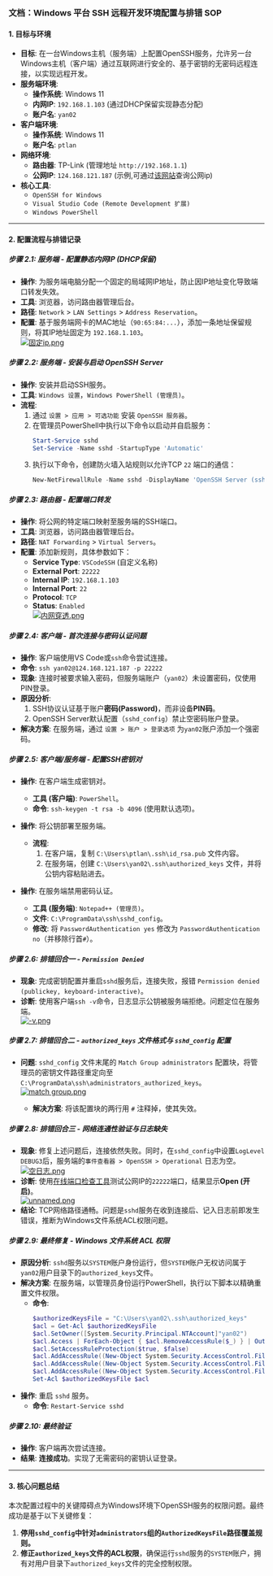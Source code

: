 ### **文档：Windows 平台 SSH 远程开发环境配置与排错 SOP**

#### **1. 目标与环境**

  * **目标**: 在一台Windows主机（服务端）上配置OpenSSH服务，允许另一台Windows主机（客户端）通过互联网进行安全的、基于密钥的无密码远程连接，以实现远程开发。
  * **服务端环境**:
      * **操作系统**: Windows 11
      * **内网IP**: `192.168.1.103` (通过DHCP保留实现静态分配)
      * **账户名**: `yan02`
  * **客户端环境**:
      * **操作系统**: Windows 11
      * **账户名**: `ptlan`
  * **网络环境**:
      * **路由器**: TP-Link (管理地址 `http://192.168.1.1`)
      * **公网IP**: `124.168.121.187` (示例,可通过[该网站](https://whatismyipaddress.com/)查询公网ip)
  * **核心工具**:
      * `OpenSSH for Windows`
      * `Visual Studio Code (Remote Development 扩展)`
      * `Windows PowerShell`

-----

#### **2. 配置流程与排错记录**

##### **步骤 2.1: 服务端 - 配置静态内网IP (DHCP保留)**

  * **操作**: 为服务端电脑分配一个固定的局域网IP地址，防止因IP地址变化导致端口转发失效。
  * **工具**: 浏览器，访问路由器管理后台。
  * **路径**: `Network` \> `LAN Settings` \> `Address Reservation`。
  * **配置**: 基于服务端网卡的MAC地址（`90:65:84:...`），添加一条地址保留规则，将其IP地址固定为 `192.168.1.103`。  
[![固定ip.png](https://youke1.picui.cn/s1/2025/08/09/689625cb4af8b.png)](https://youke1.picui.cn/s1/2025/08/09/689625cb4af8b.png)

##### **步骤 2.2: 服务端 - 安装与启动 OpenSSH Server**

  * **操作**: 安装并启动SSH服务。
  * **工具**: `Windows 设置`，`Windows PowerShell (管理员)`。
  * **流程**:
    1.  通过 `设置 > 应用 > 可选功能` 安装 `OpenSSH 服务器`。
    2.  在管理员PowerShell中执行以下命令以启动并自启服务：
        ```powershell
        Start-Service sshd
        Set-Service -Name sshd -StartupType 'Automatic'
        ```
    3.  执行以下命令，创建防火墙入站规则以允许TCP `22` 端口的通信：
        ```powershell
        New-NetFirewallRule -Name sshd -DisplayName 'OpenSSH Server (sshd)' -Enabled True -Direction Inbound -Protocol TCP -Action Allow -LocalPort 22
        ```

##### **步骤 2.3: 路由器 - 配置端口转发**

  * **操作**: 将公网的特定端口映射至服务端的SSH端口。
  * **工具**: 浏览器，访问路由器管理后台。
  * **路径**: `NAT Forwarding` \> `Virtual Servers`。
  * **配置**: 添加新规则，具体参数如下：
      * **Service Type**: `VSCodeSSH` (自定义名称)
      * **External Port**: `22222`
      * **Internal IP**: `192.168.1.103`
      * **Internal Port**: `22`
      * **Protocol**: `TCP`
      * **Status**: `Enabled`  
[![内网穿透.png](https://youke1.picui.cn/s1/2025/08/09/689625cacc2ab.png)](https://youke1.picui.cn/s1/2025/08/09/689625cacc2ab.png)

##### **步骤 2.4: 客户端 - 首次连接与密码认证问题**

  * **操作**: 客户端使用VS Code或`ssh`命令尝试连接。
  * **命令**: `ssh yan02@124.168.121.187 -p 22222`
  * **现象**: 连接时被要求输入密码，但服务端账户（`yan02`）未设置密码，仅使用PIN登录。
  * **原因分析**:
    1.  SSH协议认证基于账户**密码(Password)**，而非设备**PIN码**。
    2.  OpenSSH Server默认配置（`sshd_config`）禁止空密码账户登录。
  * **解决方案**: 在服务端，通过 `设置 > 账户 > 登录选项` 为`yan02`账户添加一个强密码。

##### **步骤 2.5: 客户端/服务端 - 配置SSH密钥对**

  * **操作**: 在客户端生成密钥对。

      * **工具 (客户端)**: `PowerShell`。
      * **命令**: `ssh-keygen -t rsa -b 4096` (使用默认选项)。

  * **操作**: 将公钥部署至服务端。

      * **流程**:
        1.  在客户端，复制 `C:\Users\ptlan\.ssh\id_rsa.pub` 文件内容。
        2.  在服务端，创建 `C:\Users\yan02\.ssh\authorized_keys` 文件，并将公钥内容粘贴进去。

  * **操作**: 在服务端禁用密码认证。

      * **工具 (服务端)**: `Notepad++ (管理员)`。
      * **文件**: `C:\ProgramData\ssh\sshd_config`。
      * **修改**: 将 `PasswordAuthentication yes` 修改为 `PasswordAuthentication no`（并移除行首`#`）。

##### **步骤 2.6: 排错回合一 - `Permission Denied`**

  * **现象**: 完成密钥配置并重启`sshd`服务后，连接失败，报错 `Permission denied (publickey, keyboard-interactive)`。
  * **诊断**: 使用客户端`ssh -v`命令，日志显示公钥被服务端拒绝。问题定位在服务端。  
[![-v.png](https://youke1.picui.cn/s1/2025/08/09/68962752bbb66.png)](https://youke1.picui.cn/s1/2025/08/09/68962752bbb66.png)

##### **步骤 2.7: 排错回合二 - `authorized_keys` 文件格式与 `sshd_config` 配置**


  * **问题**: `sshd_config` 文件末尾的 `Match Group administrators` 配置块，将管理员的密钥文件路径重定向至 `C:\ProgramData\ssh\administrators_authorized_keys`。  
[![match group.png](https://youke1.picui.cn/s1/2025/08/09/6896271581a69.png)](https://youke1.picui.cn/s1/2025/08/09/6896271581a69.png)

      * **解决方案**: 将该配置块的两行用 `#` 注释掉，使其失效。

##### **步骤 2.8: 排错回合三 - 网络连通性验证与日志缺失**

  * **现象**: 修复上述问题后，连接依然失败。同时，在`sshd_config`中设置`LogLevel DEBUG3`后，服务端的`事件查看器 > OpenSSH > Operational` 日志为空。  
[![空日志.png](https://youke1.picui.cn/s1/2025/08/09/689626ac8e83c.png)](https://youke1.picui.cn/s1/2025/08/09/689626ac8e83c.png)
  * **诊断**: 使用[在线端口检查工具](https://www.portcheckers.com/)测试公网IP的`22222`端口，结果显示**Open (开启)**。  
[![unnamed.png](https://youke1.picui.cn/s1/2025/08/09/68962675a7d52.png)](https://youke1.picui.cn/s1/2025/08/09/68962675a7d52.png)
  * **结论**: TCP网络路径通畅。问题是`sshd`服务在收到连接后、记入日志前即发生错误，推断为Windows文件系统ACL权限问题。

##### **步骤 2.9: 最终修复 - Windows 文件系统 ACL 权限**

  * **原因分析**: `sshd`服务以`SYSTEM`账户身份运行，但`SYSTEM`账户无权访问属于`yan02`用户目录下的`authorized_keys`文件。
  * **解决方案**: 在服务端，以管理员身份运行PowerShell，执行以下脚本以精确重置文件权限。
      * **命令**:
        ```powershell
        $authorizedKeysFile = "C:\Users\yan02\.ssh\authorized_keys"
        $acl = Get-Acl $authorizedKeysFile
        $acl.SetOwner([System.Security.Principal.NTAccount]"yan02")
        $acl.Access | ForEach-Object { $acl.RemoveAccessRule($_) } | Out-Null
        $acl.SetAccessRuleProtection($true, $false)
        $acl.AddAccessRule((New-Object System.Security.AccessControl.FileSystemAccessRule("yan02", "FullControl", "Allow")))
        $acl.AddAccessRule((New-Object System.Security.AccessControl.FileSystemAccessRule("SYSTEM", "FullControl", "Allow")))
        $acl.AddAccessRule((New-Object System.Security.AccessControl.FileSystemAccessRule("Administrators", "FullControl", "Allow")))
        Set-Acl $authorizedKeysFile $acl
        ```
  * **操作**: 重启 `sshd` 服务。
      * **命令**: `Restart-Service sshd`

##### **步骤 2.10: 最终验证**

  * **操作**: 客户端再次尝试连接。
  * **结果**: **连接成功**。实现了无需密码的密钥认证登录。

-----

#### **3. 核心问题总结**

本次配置过程中的关键障碍点为Windows环境下OpenSSH服务的权限问题。最终成功是基于以下关键修复：

1.  **停用`sshd_config`中针对`administrators`组的`AuthorizedKeysFile`路径覆盖规则。**
2.  **修正`authorized_keys`文件的ACL权限**，确保运行`sshd`服务的`SYSTEM`账户，拥有对用户目录下`authorized_keys`文件的完全控制权限。